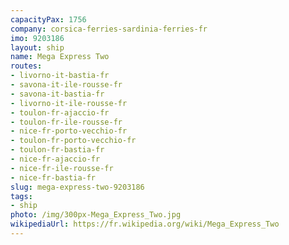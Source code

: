 ```yaml
---
capacityPax: 1756
company: corsica-ferries-sardinia-ferries-fr
imo: 9203186
layout: ship
name: Mega Express Two
routes:
- livorno-it-bastia-fr
- savona-it-ile-rousse-fr
- savona-it-bastia-fr
- livorno-it-ile-rousse-fr
- toulon-fr-ajaccio-fr
- toulon-fr-ile-rousse-fr
- nice-fr-porto-vecchio-fr
- toulon-fr-porto-vecchio-fr
- toulon-fr-bastia-fr
- nice-fr-ajaccio-fr
- nice-fr-ile-rousse-fr
- nice-fr-bastia-fr
slug: mega-express-two-9203186
tags:
- ship
photo: /img/300px-Mega_Express_Two.jpg
wikipediaUrl: https://fr.wikipedia.org/wiki/Mega_Express_Two
---
```

